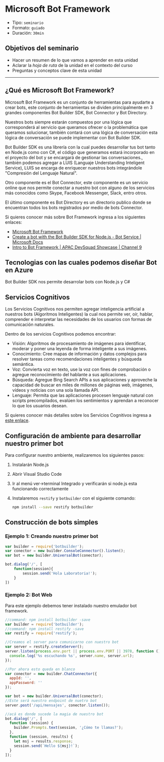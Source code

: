 # Microsoft Bot Framework

* Tipo: `seminario`
* Formato: `guiado`
* Duración: `30min`

## Objetivos del seminario

* Hacer un resumen de lo que vamos a aprender en esta unidad
* Aclarar la _hoja de ruta_ de la unidad en el contexto del curso
* Preguntas y conceptos clave de esta unidad

***

## ¿Qué es Microsoft Bot Framework?

Microsoft Bot Framework es un conjunto de herramientas para ayudarte a crear
bots, este conjunto de herramientas se dividen principalmente en 3 grandes
componentes Bot Builder SDK, Bot Connector y Bot Directory.

Nuestros bots siempre estarán compuestos por una lógica que corresponderá al
servicio que queramos ofrecer o la problemática que queramos solucionar, también
contará con una lógica de conversación esta lógica de conversación se puede
implementar con Bot Builder SDK.

Bot Builder SDK es una librería con la cual puedes desarrollar tus bot tanto en
Node.js como con C#, el código que generamos estará incorporado en el proyecto
del bot y se encargará de gestionar las conversaciones., también podemos agregar
a LUIS (Languaje Understanding Inteligent Service), LUIS se encarga de
enriquecer nuestros bots integrándole "Compresión del Lenguaje Natural".

Otro componente es el Bot Connector, este componente es un servicio online que
nos permite conectar a nuestro bot con alguno de los servicios más conocidos
como Skype, Facebook Messenger, Slack, entro otros.

El último componente es Bot Directory es un directorio publico donde se
encuentran todos los bots registrados por medio de bots Connector.

Si quieres conocer más sobre Bot Framework ingresa a los siguientes enlaces:

* [Microsoft Bot Framework](https://dev.botframework.com/)
* [Create a bot with the Bot Builder SDK for Node.js - Bot Service | Microsoft Docs](https://docs.microsoft.com/en-us/bot-framework/nodejs/bot-builder-nodejs-quickstart)
* [Intro to Bot Framework | APAC DevSquad Showcase | Channel 9](https://channel9.msdn.com/Series/APAC-DevSquad-Showcase/Intro-to-Bot-Framework)

## Tecnologias con las cuales podemos diseñar Bot en Azure

Bot Builder SDK nos permite desarrolar bots con Node.js y C#

## Servicios Cognitivos

Los Servicios Cognitivos nos permiten agregar inteligencia artificial a nuestros
bots (Algoritmos  Inteligentes) la cual nos permite ver, oír, hablar, comprender
e interpretar las necesidades de los usuarios con formas de comunicación
naturales.

Dentro de los servicios Cognitivos podemos encontrar:

* Visión: Algoritmos de procesamiento de imágenes para identificar, moderar y
  poner una leyenda de forma inteligente a sus imágenes.
* Conocimiento: Cree mapas de información y datos complejos para resolver tareas
  como recomendaciones inteligentes y búsqueda semántica.
* Voz: Convierta voz en texto, use la voz con fines de comprobación o agregue
  reconocimiento del hablante a sus aplicaciones.
* Búsqueda: Agregue Bing Search APIs a sus aplicaciones y aproveche la capacidad
  de buscar en miles de millones de páginas web, imágenes, vídeos y noticias con
  una sola llamada API.
* Lenguaje: Permita que las aplicaciones procesen lenguaje natural con scripts
  precompilados, evalúen los sentimientos y aprendan a reconocer lo que los
  usuarios desean.

Si quieres conocer más detalles sobre los Servicios Cognitivos ingresa a
[este enlace](https://azure.microsoft.com/es-es/services/cognitive-services/).

## Configuración de ambiente para desarrollar nuestro primer bot

Para configurar nuestro ambiente, realizaremos los siguientes pasos:

1. Instalarán Node.js

2. Abrir Visual Studio Code

3. Ir al menú ver->terminal Integrado y verificarán si node.js esta funcionando
   correctamente

4. Instalaremos `restify` y `botbuilder` con el siguiente comando:

   ```sh
   npm install --save restify botbuilder
   ```

## Construcción de bots simples

### Ejemplo 1: Creando nuestro primer bot

```js
var builder = require('botbuilder');
var conector = new builder.ConsoleConnector().listen();
var bot = new builder.UniversalBot(conector);

bot.dialog('/', [
    function(session){
        session.send('Hola Laboratoria!');
    }
])
```

### Ejemplo 2: Bot Web

Para este ejemplo debemos tener instalado nuestro emulador bot framework.

```js
//command: npm install botbuilder -save
var builder = require('botbuilder');
//command: npm install restify -save
var restify = require('restify');

//Creamos el server para comunicarno con nuestro bot
var server = restify.createServer();
server.listen(process.env.port || process.env.PORT || 3978, function () {
  console.log('%s escuchando %s', server.name, server.url);
});

//Por ahora esto queda en blanco
var conector = new builder.ChatConnector({
  appId: '',
  appPassword: ''
});

var bot = new builder.UniversalBot(conector);
//Este será nuestro endpoint de nuetro bot
server.post('/api/mensajes', conector.listen());

//acá es donde sucede la magia de nuestro bot
bot.dialog('/', [
  function (session) {
    builder.Prompts.text(session, '¿Cómo te llamas?');
  },
  function (session, results) {
    let msj = results.response;
    session.send(`Hello ${msj}!`);
  }
]);
```
